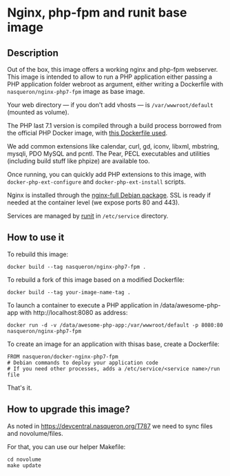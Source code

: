 # Nginx, php-fpm and runit base image

## Description

Out of the box, this image offers a working nginx and php-fpm webserver.
This image is intended to allow to run a PHP application either passing
a PHP application folder webroot as argument, either writing a Dockerfile
with `nasqueron/nginx-php7-fpm` image as base image.

Your web directory — if you don't add vhosts — is
`/var/wwwroot/default` (mounted as volume).

The PHP last 7.1 version is compiled through a build process borrowed from
the official PHP Docker image, with [this Dockerfile used](https://github.com/docker-library/php/blob/08bf31dfd492f02a2696c9a30eb85326b1570abd/5.6/fpm/Dockerfile).

We add common extensions like calendar, curl, gd, iconv, libxml, mbstring,
mysqli, PDO MySQL and pcntl. The Pear, PECL executables and utilities
(including build stuff like phpize) are available too.

Once running, you can quickly add PHP extensions to this image,
with `docker-php-ext-configure` and `docker-php-ext-install` scripts.

Nginx is installed through the [nginx-full Debian package](https://wiki.debian.org/Nginx).
SSL is ready if needed at the container level (we expose ports 80 and 443).

Services are managed by [runit](http://smarden.org/runit/) in `/etc/service` directory.

## How to use it

To rebuild this image:

    docker build --tag nasqueron/nginx-php7-fpm .

To rebuild a fork of this image based on a modified Dockerfile:

    docker build --tag your-image-name-tag .

To launch a container to execute a PHP application in /data/awesome-php-app
with http://localhost:8080 as address:

    docker run -d -v /data/awesome-php-app:/var/wwwroot/default -p 8080:80 nasqueron/nginx-php7-fpm

To create an image for an application with thisas base, create a Dockerfile:

    FROM nasqueron/docker-nginx-php7-fpm
    # Debian commands to deploy your application code
    # If you need other processes, adds a /etc/service/<service name>/run file

That's it.

## How to upgrade this image?

As noted in https://devcentral.nasqueron.org/T787 we need to sync files and novolume/files.

For that, you can use our helper Makefile:
```
cd novolume
make update
```
